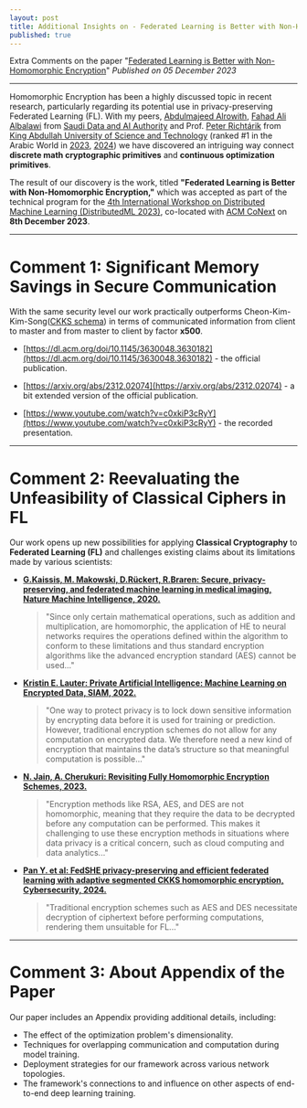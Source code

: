 ```yaml
---
layout: post
title: Additional Insights on - Federated Learning is Better with Non-Homomorphic Encryption
published: true
---
```


Extra Comments on the paper "[Federated Learning is Better with Non-Homomorphic Encryption](https://arxiv.org/abs/2312.02074)" *Published on 05 December 2023*

---

Homomorphic Encryption has been a highly discussed topic in recent research, particularly regarding its potential use in privacy-preserving Federated Learning (FL). With my peers, [Abdulmajeed Alrowith](https://www.linkedin.com/in/aalrowithi?originalSubdomain=sa), [Fahad Ali Albalawi](https://www.linkedin.com/in/fahad-albalawi-49b55759/) from [Saudi Data and AI Authority](https://sdaia.gov.sa) and Prof. [Peter Richtárik](https://richtarik.org/) from [King Abdullah University of Science and Technology](https://www.kaust.edu.sa/en/) (ranked #1 in the Arabic World in [2023](https://www.kaust.edu.sa/en/news/kaust-ranked-1-in-times-higher-education-arab-university-rankings-2023), [2024](https://www.kaust.edu.sa/en/news/a-national-pride-kaust-tops-the-arab-university-rankings-for-second-year-in-a-row)) we have discovered an intriguing way connect **discrete math cryptographic primitives** and **continuous optimization primitives**.

The result of our discovery is the work, titled **"Federated Learning is Better with Non-Homomorphic Encryption,"** which was accepted as part of the technical program for the [4th International Workshop on Distributed Machine Learning (DistributedML 2023)](https://distributedml.org/), co-located with [ACM CoNext](https://co-next.org/) on **8th December 2023**.


---

#  Comment 1: Significant Memory Savings in Secure Communication

With the same security level our work practically outperforms Cheon-Kim-Kim-Song([CKKS schema](https://eprint.iacr.org/2016/421.pdf)) in terms of communicated information from client to master and from master to client by factor **x500**.

* [https://dl.acm.org/doi/10.1145/3630048.3630182](https://dl.acm.org/doi/10.1145/3630048.3630182) - the official publication.

* [https://arxiv.org/abs/2312.02074](https://arxiv.org/abs/2312.02074) - a bit extended version of the official publication.

* [https://www.youtube.com/watch?v=c0xkiP3cRyY](https://www.youtube.com/watch?v=c0xkiP3cRyY) - the recorded presentation.


---

# Comment 2: Reevaluating the Unfeasibility of Classical Ciphers in FL

Our work opens up new possibilities for applying **Classical Cryptography** to **Federated Learning (FL)** and challenges existing claims about its limitations made by various scientists:

* **[ G.Kaissis, M. Makowski, D.Rückert, R.Braren: Secure, privacy-preserving, and federated machine learning in medical imaging, Nature Machine Intelligence, 2020.](https://www.nature.com/articles/s42256-020-0186-1)**
    > "Since only certain mathematical operations, such as addition and multiplication, are homomorphic, the application of HE to neural networks requires the operations defined within the algorithm to conform to these limitations and thus standard encryption algorithms like the advanced encryption standard (AES) cannot be used..."

* **[Kristin E. Lauter: Private Artificial Intelligence: Machine Learning on Encrypted Data, SIAM, 2022.](https://www.siam.org/publications/siam-news/articles/private-artificial-intelligence-machine-learning-on-encrypted-data)**
    > "One way to protect privacy is to lock down sensitive information by encrypting data before it is used for training or prediction. However, traditional encryption schemes do not allow for any computation on encrypted data. We therefore need a new kind of encryption that maintains the data’s structure so that meaningful computation is possible..."


* **[N. Jain, A. Cherukuri: Revisiting Fully Homomorphic Encryption Schemes, 2023.](https://arxiv.org/abs/2305.05904)**
    > "Encryption methods like RSA, AES, and DES are not homomorphic, meaning that they require the data to be decrypted before any computation can be performed. This makes it challenging to use these encryption methods in situations where data privacy is a critical concern, such as cloud computing and data analytics..."

* **[ Pan Y. et al: FedSHE privacy-preserving and efficient federated learning with adaptive segmented CKKS homomorphic encryption, Cybersecurity, 2024.](https://cybersecurity.springeropen.com/articles/10.1186/s42400-024-00232-w)**
    > "Traditional encryption schemes such as AES and DES necessitate decryption of ciphertext before performing computations, rendering them unsuitable for FL..."

---

# Comment 3: About Appendix of the Paper

Our paper includes an Appendix providing additional details, including:

* The effect of the optimization problem's dimensionality.
* Techniques for overlapping communication and computation during model training.
* Deployment strategies for our framework across various network topologies.
* The framework's connections to and influence on other aspects of end-to-end deep learning training.
